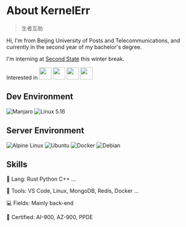 # About KernelErr

> 生者互助

Hi, I'm from Beijing University of Posts and Telecommunications, and currently in the second year of my bachelor's degree.

I'm interning at [Second State](https://github.com/second-state) this winter break.

Interested in <img src="https://webassembly.org/favicon.ico" height="32px"> <img src="https://www.kernel.org/theme/images/logos/favicon.png" height="32px"> <img src="https://www.rust-lang.org/static/images/ferris.gif" height="32px"> <img src="https://ebpf.io/icons-ed4fe493d9e56a7432b914bd83d06e8a/favicon.ico" height="32px">

## Dev Environment

![Manjaro](https://img.shields.io/badge/-Manjaro-black?style=for-the-badge&logo=manjaro) ![Linux 5.16](https://img.shields.io/badge/-Linux%205.16-black?style=for-the-badge&logo=linux)

## Server Environment

![Alpine Linux](https://img.shields.io/badge/-Alpine%20Linux-black?style=for-the-badge&logo=alpinelinux) ![Ubuntu](https://img.shields.io/badge/-Ubuntu-black?style=for-the-badge&logo=ubuntu) ![Docker](https://img.shields.io/badge/-Docker-black?style=for-the-badge&logo=docker) ![Debian](https://img.shields.io/badge/-Debian-black?style=for-the-badge&logo=debian)

## Skills

🦀 Lang: Rust Python C++ ...

🔨 Tools: VS Code, Linux, MongoDB, Redis, Docker ...

💻 Fields: Mainly back-end

📄 Certified: AI-900, AZ-900, PPDE
